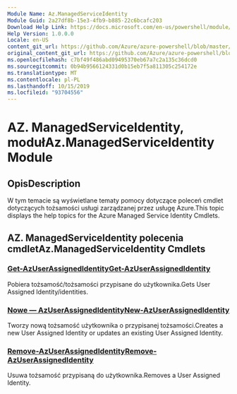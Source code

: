 ```yaml
---
Module Name: Az.ManagedServiceIdentity
Module Guid: 2a27df8b-15e3-4fb9-b885-22c6bcafc203
Download Help Link: https://docs.microsoft.com/en-us/powershell/module/az.managedserviceidentity
Help Version: 1.0.0.0
Locale: en-US
content_git_url: https://github.com/Azure/azure-powershell/blob/master/src/ManagedServiceIdentity/ManagedServiceIdentity/help/Az.ManagedServiceIdentity.md
original_content_git_url: https://github.com/Azure/azure-powershell/blob/master/src/ManagedServiceIdentity/ManagedServiceIdentity/help/Az.ManagedServiceIdentity.md
ms.openlocfilehash: c7bf49f486abd09495370eb67a7c2a135c36dcd0
ms.sourcegitcommit: 0b94b9566124331d0b15eb7f5a811305c254172e
ms.translationtype: MT
ms.contentlocale: pl-PL
ms.lasthandoff: 10/15/2019
ms.locfileid: "93704556"
---
```

# <span data-ttu-id="65e8f-101">AZ. ManagedServiceIdentity, moduł</span><span class="sxs-lookup"><span data-stu-id="65e8f-101">Az.ManagedServiceIdentity Module</span></span>
## <span data-ttu-id="65e8f-102">Opis</span><span class="sxs-lookup"><span data-stu-id="65e8f-102">Description</span></span>
<span data-ttu-id="65e8f-103">W tym temacie są wyświetlane tematy pomocy dotyczące poleceń cmdlet dotyczących tożsamości usługi zarządzanej przez usługę Azure.</span><span class="sxs-lookup"><span data-stu-id="65e8f-103">This topic displays the help topics for the Azure Managed Service Identity Cmdlets.</span></span>

## <span data-ttu-id="65e8f-104">AZ. ManagedServiceIdentity polecenia cmdlet</span><span class="sxs-lookup"><span data-stu-id="65e8f-104">Az.ManagedServiceIdentity Cmdlets</span></span>
### [<span data-ttu-id="65e8f-105">Get-AzUserAssignedIdentity</span><span class="sxs-lookup"><span data-stu-id="65e8f-105">Get-AzUserAssignedIdentity</span></span>](Get-AzUserAssignedIdentity.md)
<span data-ttu-id="65e8f-106">Pobiera tożsamość/tożsamości przypisane do użytkownika.</span><span class="sxs-lookup"><span data-stu-id="65e8f-106">Gets User Assigned Identity/identities.</span></span>

### [<span data-ttu-id="65e8f-107">Nowe — AzUserAssignedIdentity</span><span class="sxs-lookup"><span data-stu-id="65e8f-107">New-AzUserAssignedIdentity</span></span>](New-AzUserAssignedIdentity.md)
<span data-ttu-id="65e8f-108">Tworzy nową tożsamość użytkownika o przypisanej tożsamości.</span><span class="sxs-lookup"><span data-stu-id="65e8f-108">Creates a new User Assigned Identity or updates an existing User Assigned Identity.</span></span>

### [<span data-ttu-id="65e8f-109">Remove-AzUserAssignedIdentity</span><span class="sxs-lookup"><span data-stu-id="65e8f-109">Remove-AzUserAssignedIdentity</span></span>](Remove-AzUserAssignedIdentity.md)
<span data-ttu-id="65e8f-110">Usuwa tożsamość przypisaną do użytkownika.</span><span class="sxs-lookup"><span data-stu-id="65e8f-110">Removes a User Assigned Identity.</span></span>

